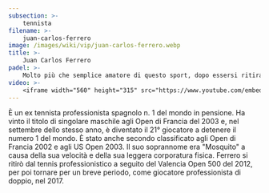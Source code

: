 ```yaml
---
subsection: >-
    tennista
filename: >-
    juan-carlos-ferrero
image: /images/wiki/vip/juan-carlos-ferrero.webp
title: >-
    Juan Carlos Ferrero
padel: >-
    Molto più che semplice amatore di questo sport, dopo essersi ritirato dal tennis professionistico ha comunque deciso di partecipare, ritornando ad un livello agonistico, ad alcune edizioni del World Padel Tour negli anni tra il suo ritiro (2012) agli anni della sua ripresa da doppista (2017).
video: >-
    <iframe width="560" height="315" src="https://www.youtube.com/embed/y3lyUaEWZRM" title="YouTube video player" frameborder="0" allow="accelerometer; autoplay; clipboard-write; encrypted-media; gyroscope; picture-in-picture" allowfullscreen></iframe>
---
```

È un ex tennista professionista spagnolo n. 1 del mondo in pensione. Ha vinto il titolo di singolare maschile agli Open di Francia del 2003 e, nel settembre dello stesso anno, è diventato il 21° giocatore a detenere il numero 1 del mondo. È stato anche secondo classificato agli Open di Francia 2002 e agli US Open 2003. Il suo soprannome era "Mosquito" a causa della sua velocità e della sua leggera corporatura fisica. Ferrero si ritirò dal tennis professionistico a seguito del Valencia Open 500 del 2012, per poi tornare per un breve periodo, come giocatore professionista di doppio, nel 2017.